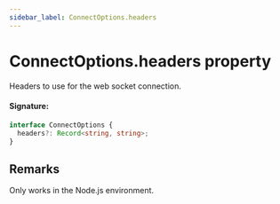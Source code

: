 ```yaml
---
sidebar_label: ConnectOptions.headers
---
```


# ConnectOptions.headers property

Headers to use for the web socket connection.

#### Signature:

```typescript
interface ConnectOptions {
  headers?: Record<string, string>;
}
```

## Remarks

Only works in the Node.js environment.
